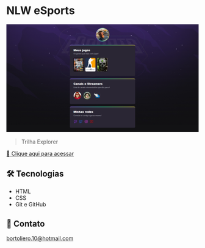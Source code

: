 # NLW eSports 

![preview](./.github/preview.png)

> Trilha Explorer

[🔗 Clique aqui para acessar](https://joaobortoliero.github.io/nlw-eSports-Explorer/)


## 🛠 Tecnologias

- HTML
- CSS
- Git e GitHub

## 📱 Contato 

bortoliero.10@hotmail.com